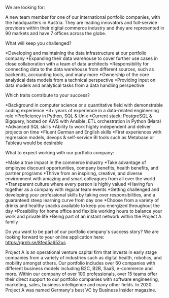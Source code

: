 We are looking for:

A new team member for one of our international portfolio companies, with the headquarters in Austria. They are leading innovators and full-service providers within their digital commerce industry and they are represented in 90 markets and have 7 offices across the globe.


What will keep you challenged?

*Developing and maintaining the data infrastructure at our portfolio company 
*Expanding their data warehouse to cover further use cases in close collaboration with a team of data architects
*Responsibility for connecting data to the data warehouse from different sources, such as backends, accounting tools, and many more
*Ownership of the core analytical data models from a technical perspective
*Providing input on data models and analytical tasks from a data handling perspective


Which traits contribute to your success?

*Background in computer science or a quantitative field with demonstrable coding experience
*3+ years of experience in a data-related engineering role
*Proficiency in Python, SQL & Unix
*Current stack: PostgreSQL & Bigquery, hosted on AWS with Ansible, ETL orchestration in Python (Mara)
*Advanced SQL skills
*Ability to work highly independent and deliver projects on time
*Fluent German and English skills
*First experiences with regression models, devops & self-service BI tools such as Metabase or Tableau would be desirable

What to expect working with our portfolio company:

*Make a true impact in the commerce industry
*Take advantage of employee discount opportunities, company benefits, health benefits, and partner programs
*Thrive from an inspiring, creative, and diverse environment with amazing and smart colleagues from all over the world
*Transparent culture where every person is highly valued
*Having fun together as a company with regular team events
*Getting challenged and developing your professional skills by taking over responsibilities, and a guaranteed steep learning curve from day one
*Choose from a variety of drinks and healthy snacks available to keep you energized throughout the day
*Possibility for home office and flexible working hours to balance your work and private life
*Being part of an instant network within the Project A family


Do you want to be part of our portfolio company's success story?
We are looking forward to your online application here: https://grnh.se/8fed5a652us 

Project A is an operational venture capital firm that invests in early stage companies from a variety of industries such as digital health, robotics, and mobility amongst others. Our portfolio includes over 60 companies with different business models including B2C, B2B, SaaS, e-commerce and more. Within our company of over 100 professionals, over 15 teams offer their direct support to our portfolio companies with software engineering, marketing, sales, business intelligence and many other fields. In 2020 Project A was named Germany's best VC by Business Insider magazine.
